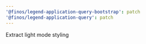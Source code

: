 ```yaml
---
'@finos/legend-application-query-bootstrap': patch
'@finos/legend-application-query': patch
---
```


Extract light mode styling
